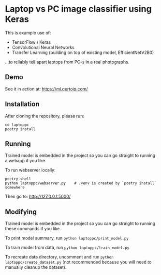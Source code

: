 Laptop vs PC image classifier using Keras
=========================================

This is example use of:

* TensorFlow / Keras
* Convolutional Neural Networks
* Transfer Learning (building on top of existing model, EfficientNetV2B0)

...to reliably tell apart laptops from PC-s in a real photographs.

Demo
----

See it in action at: https://ml.qertoip.com/

Installation
------------

After cloning the repository, please run:

    cd laptoppc
    poetry install

Running
-------

Trained model is embedded in the project so you can go straight to running a webapp if you like. 

To run webserver locally:

    poetry shell
    python laptoppc/webserver.py    # .venv is created by `poetry install` somewhere

Then go to: http://127.0.0.1:5000/

Modifying
---------

Trained model is embedded in the project so you can go straight to running these commands if you like.

To print model summary, run `python laptoppc/print_model.py`

To train model from data, run `python laptoppc/train_model.py`

To recreate data directory, uncomment and run `python laptoppc/create_dataset.py` (not recommended because you will need to manually cleanup the dataset).
